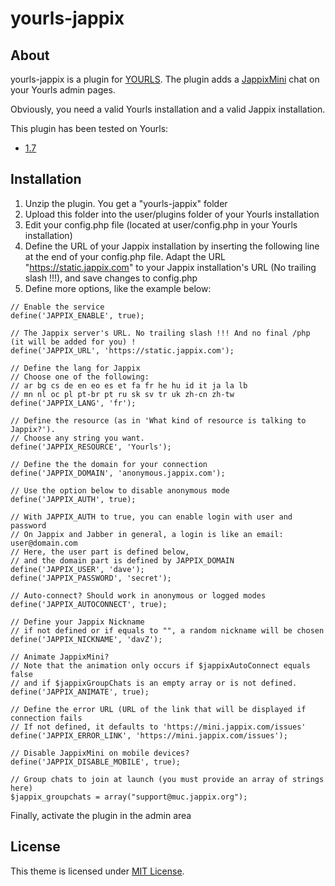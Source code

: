 yourls-jappix
============

About
------------

yourls-jappix is a plugin for [YOURLS](http://yourls.org/). The plugin adds a [JappixMini](http://http://jappix.org/) chat on your Yourls admin pages.

Obviously, you need a valid Yourls installation and a valid Jappix installation.

This plugin has been tested on Yourls:
* [1.7](https://github.com/YOURLS/YOURLS/releases/tag/1.7)


Installation
------------

1. Unzip the plugin. You get a "yourls-jappix" folder
2. Upload this folder into the user/plugins folder of your Yourls installation
3. Edit your config.php file (located at user/config.php in your Yourls installation)
4. Define the URL of your Jappix installation by inserting the following line at the end of your config.php file. Adapt the URL "https://static.jappix.com" to your Jappix installation's URL (No trailing slash !!!), and save changes to config.php
5. Define more options, like the example below:

```
// Enable the service
define('JAPPIX_ENABLE', true);

// The Jappix server's URL. No trailing slash !!! And no final /php (it will be added for you) !
define('JAPPIX_URL', 'https://static.jappix.com');

// Define the lang for Jappix
// Choose one of the following:
// ar bg cs de en eo es et fa fr he hu id it ja la lb
// mn nl oc pl pt-br pt ru sk sv tr uk zh-cn zh-tw
define('JAPPIX_LANG', 'fr');

// Define the resource (as in 'What kind of resource is talking to Jappix?').
// Choose any string you want.
define('JAPPIX_RESOURCE', 'Yourls');

// Define the the domain for your connection
define('JAPPIX_DOMAIN', 'anonymous.jappix.com');

// Use the option below to disable anonymous mode
define('JAPPIX_AUTH', true);

// With JAPPIX_AUTH to true, you can enable login with user and password
// On Jappix and Jabber in general, a login is like an email: user@domain.com
// Here, the user part is defined below,
// and the domain part is defined by JAPPIX_DOMAIN
define('JAPPIX_USER', 'dave');
define('JAPPIX_PASSWORD', 'secret');

// Auto-connect? Should work in anonymous or logged modes
define('JAPPIX_AUTOCONNECT', true);

// Define your Jappix Nickname
// if not defined or if equals to "", a random nickname will be chosen
define('JAPPIX_NICKNAME', 'davZ');

// Animate JappixMini?
// Note that the animation only occurs if $jappixAutoConnect equals false
// and if $jappixGroupChats is an empty array or is not defined.
define('JAPPIX_ANIMATE', true);

// Define the error URL (URL of the link that will be displayed if connection fails
// If not defined, it defaults to 'https://mini.jappix.com/issues'
define('JAPPIX_ERROR_LINK', 'https://mini.jappix.com/issues');

// Disable JappixMini on mobile devices?
define('JAPPIX_DISABLE_MOBILE', true);

// Group chats to join at launch (you must provide an array of strings here)
$jappix_groupchats = array("support@muc.jappix.org");
```

Finally, activate the plugin in the admin area



License
------------

This theme is licensed under [MIT License](https://github.com/jonrandoem/yourls-jappix/blob/master/LICENSE).

